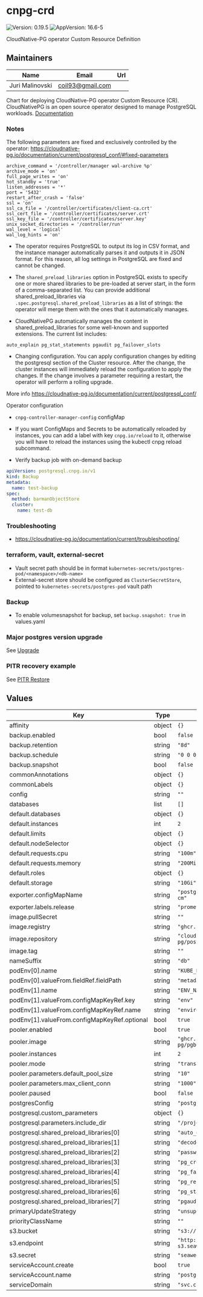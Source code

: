 # cnpg-crd

![Version: 0.19.5](https://img.shields.io/badge/Version-0.19.5-informational?style=flat-square) ![AppVersion: 16.6-5](https://img.shields.io/badge/AppVersion-16.6--5-informational?style=flat-square)

CloudNative-PG operator Custom Resource Definition

## Maintainers

| Name | Email | Url |
| ---- | ------ | --- |
| Juri Malinovski | <coil93@gmail.com> |  |

Chart for deploying CloudNative-PG operator Custom Resource (CR).
CloudNativePG is an open source operator designed to manage PostgreSQL workloads.
[Documentation](https://cloudnative-pg.io/documentation/current/)

### Notes
The following parameters are fixed and exclusively controlled by the operator:
https://cloudnative-pg.io/documentation/current/postgresql_conf/#fixed-parameters
```
archive_command = '/controller/manager wal-archive %p'
archive_mode = 'on'
full_page_writes = 'on'
hot_standby = 'true'
listen_addresses = '*'
port = '5432'
restart_after_crash = 'false'
ssl = 'on'
ssl_ca_file = '/controller/certificates/client-ca.crt'
ssl_cert_file = '/controller/certificates/server.crt'
ssl_key_file = '/controller/certificates/server.key'
unix_socket_directories = '/controller/run'
wal_level = 'logical'
wal_log_hints = 'on'
```

- The operator requires PostgreSQL to output its log in CSV format, and the instance manager automatically parses it and outputs it in JSON format. For this reason, all log settings in PostgreSQL are fixed and cannot be changed.

- The `shared_preload_libraries` option in PostgreSQL exists to specify one or more shared libraries to be pre-loaded at server start, in the form of a comma-separated list.
You can provide additional shared_preload_libraries via `.spec.postgresql.shared_preload_libraries` as a list of strings: the operator will merge them with the ones that it automatically manages.
- CloudNativePG automatically manages the content in shared_preload_libraries for some well-known and supported extensions. The current list includes:

`auto_explain
pg_stat_statements
pgaudit
pg_failover_slots
`

- Changing configuration. You can apply configuration changes by editing the postgresql section of the Cluster resource.
After the change, the cluster instances will immediately reload the configuration to apply the changes. If the change involves a parameter requiring a restart, the operator will perform a rolling upgrade.

More info https://cloudnative-pg.io/documentation/current/postgresql_conf/

Operator configuration
- `cnpg-controller-manager-config` configMap

- If you want ConfigMaps and Secrets to be automatically reloaded by instances, you can add a label with key `cnpg.io/reload` to it, otherwise you will have to reload the instances using the kubectl cnpg reload subcommand.

- Verify backup job with on-demand backup
```yaml
apiVersion: postgresql.cnpg.io/v1
kind: Backup
metadata:
  name: test-backup
spec:
  method: barmanObjectStore
  cluster:
    name: test-db
```

### Troubleshooting
- https://cloudnative-pg.io/documentation/current/troubleshooting/

### terraform, vault, external-secret
- Vault secret path should be in format `kubernetes-secrets/postgres-pod/<namespace>/<db-name>`
- External-secret store should be configured as `ClusterSecretStore`, pointed to `kubernetes-secrets/postgres-pod` vault path

### Backup
- To enable volumesnapshot for backup, set `backup.snapshot: true` in values.yaml

### Major postgres version upgrade
See [Upgrade](README-upgrade.md)

### PITR recovery example
See [PITR Restore](README-restore.md)

## Values

| Key | Type | Default | Description |
|-----|------|---------|-------------|
| affinity | object | `{}` |  |
| backup.enabled | bool | `false` |  |
| backup.retention | string | `"8d"` |  |
| backup.schedule | string | `"0 0 0 * * *"` |  |
| backup.snapshot | bool | `false` |  |
| commonAnnotations | object | `{}` |  |
| commonLabels | object | `{}` |  |
| config | string | `""` |  |
| databases | list | `[]` |  |
| default.databases | object | `{}` |  |
| default.instances | int | `2` |  |
| default.limits | object | `{}` |  |
| default.nodeSelector | object | `{}` |  |
| default.requests.cpu | string | `"100m"` |  |
| default.requests.memory | string | `"200Mi"` |  |
| default.roles | object | `{}` |  |
| default.storage | string | `"10Gi"` |  |
| exporter.configMapName | string | `"postgres-exporter-cm"` |  |
| exporter.labels.release | string | `"prometheus-dbs"` |  |
| image.pullSecret | string | `""` |  |
| image.registry | string | `"ghcr.io"` |  |
| image.repository | string | `"cloudnative-pg/postgresql"` |  |
| image.tag | string | `""` |  |
| nameSuffix | string | `"db"` |  |
| podEnv[0].name | string | `"KUBE_NAMESPACE"` |  |
| podEnv[0].valueFrom.fieldRef.fieldPath | string | `"metadata.namespace"` |  |
| podEnv[1].name | string | `"ENV_NAME"` |  |
| podEnv[1].valueFrom.configMapKeyRef.key | string | `"env"` |  |
| podEnv[1].valueFrom.configMapKeyRef.name | string | `"environment-name"` |  |
| podEnv[1].valueFrom.configMapKeyRef.optional | bool | `true` |  |
| pooler.enabled | bool | `true` |  |
| pooler.image | string | `"ghcr.io/cloudnative-pg/pgbouncer:1.23.0"` |  |
| pooler.instances | int | `2` |  |
| pooler.mode | string | `"transaction"` |  |
| pooler.parameters.default_pool_size | string | `"10"` |  |
| pooler.parameters.max_client_conn | string | `"1000"` |  |
| pooler.paused | bool | `false` |  |
| postgresConfig | string | `"postgres-base-conf"` |  |
| postgresql.custom_parameters | object | `{}` |  |
| postgresql.parameters.include_dir | string | `"/projected/config"` |  |
| postgresql.shared_preload_libraries[0] | string | `"auto_explain"` |  |
| postgresql.shared_preload_libraries[1] | string | `"decoderbufs"` |  |
| postgresql.shared_preload_libraries[2] | string | `"passwordcheck"` |  |
| postgresql.shared_preload_libraries[3] | string | `"pg_cron"` |  |
| postgresql.shared_preload_libraries[4] | string | `"pg_failover_slots"` |  |
| postgresql.shared_preload_libraries[5] | string | `"pg_repack"` |  |
| postgresql.shared_preload_libraries[6] | string | `"pg_stat_statements"` |  |
| postgresql.shared_preload_libraries[7] | string | `"pgaudit"` |  |
| primaryUpdateStrategy | string | `"unsupervised"` |  |
| priorityClassName | string | `""` |  |
| s3.bucket | string | `"s3://pgbackup"` |  |
| s3.endpoint | string | `"http://seaweedfs-s3.seaweedfs:8333"` |  |
| s3.secret | string | `"seaweedfs-s3"` |  |
| serviceAccount.create | bool | `true` |  |
| serviceAccount.name | string | `"postgres-pod"` |  |
| serviceDomain | string | `"svc.cluster.local"` |  |
